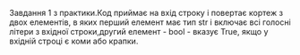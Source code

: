 Завдання 1 з практики.Код приймає на вхід строку і повертає кортеж з двох елементів, в яких перший елемент має тип str і включає всі голосні літери з вхідної строки,другий елемент - bool  - вказує True, якщо у вхідній строці є коми або крапки.
